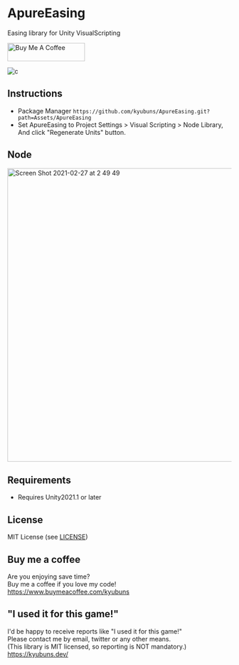 # ApureEasing
Easing library for Unity VisualScripting

<a href="https://www.buymeacoffee.com/kyubuns" target="_blank"><img src="https://cdn.buymeacoffee.com/buttons/default-orange.png" alt="Buy Me A Coffee" height="41" width="174"></a>

![c](https://user-images.githubusercontent.com/961165/109345137-0ac39100-78b3-11eb-9890-81325aabfef2.gif)

## Instructions

- Package Manager `https://github.com/kyubuns/ApureEasing.git?path=Assets/ApureEasing`
- Set ApureEasing to Project Settings > Visual Scripting > Node Library, And click "Regenerate Units" button.

## Node

<img width="658" alt="Screen Shot 2021-02-27 at 2 49 49" src="https://user-images.githubusercontent.com/961165/109336805-448e9a80-78a7-11eb-92ff-5404e6f46848.png">

## Requirements

- Requires Unity2021.1 or later

## License

MIT License (see [LICENSE](LICENSE))

## Buy me a coffee

Are you enjoying save time?  
Buy me a coffee if you love my code!  
https://www.buymeacoffee.com/kyubuns

## "I used it for this game!"

I'd be happy to receive reports like "I used it for this game!"  
Please contact me by email, twitter or any other means.  
(This library is MIT licensed, so reporting is NOT mandatory.)  
https://kyubuns.dev/

